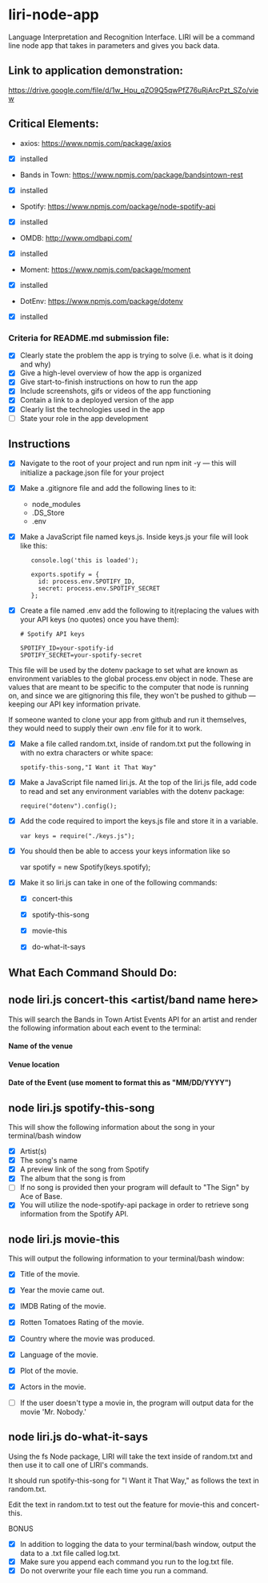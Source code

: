 # liri-node-app
Language Interpretation and Recognition Interface. LIRI will be a command line node app that takes in parameters and gives you back data.

## Link to application demonstration: 
https://drive.google.com/file/d/1w_Hpu_qZO9Q5qwPfZ76uRjArcPzt_SZo/view


## Critical Elements:
- axios: https://www.npmjs.com/package/axios
- [X] installed
- Bands in Town: https://www.npmjs.com/package/bandsintown-rest
- [X] installed
- Spotify: https://www.npmjs.com/package/node-spotify-api
- [X] installed
- OMDB: http://www.omdbapi.com/
- [X] installed 
- Moment: https://www.npmjs.com/package/moment
- [X] installed
- DotEnv: https://www.npmjs.com/package/dotenv
- [X] installed


### Criteria for README.md submission file:
- [X] Clearly state the problem the app is trying to solve (i.e. what is it doing and why)
- [X] Give a high-level overview of how the app is organized
- [X] Give start-to-finish instructions on how to run the app
- [X] Include screenshots, gifs or videos of the app functioning
- [X] Contain a link to a deployed version of the app
- [X] Clearly list the technologies used in the app
- [ ] State your role in the app development

## Instructions

  - [X] Navigate to the root of your project and run npm init -y — this will initialize a package.json file for your project
  - [X] Make a .gitignore file and add the following lines to it:
    - node_modules
    - .DS_Store
    - .env

  - [X] Make a JavaScript file named keys.js.
      Inside keys.js your file will look like this:

           console.log('this is loaded');

           exports.spotify = {
             id: process.env.SPOTIFY_ID,
             secret: process.env.SPOTIFY_SECRET
           };

  - [X] Create a file named .env add the following to it(replacing the values with your API keys (no quotes) once you have them):

        # Spotify API keys

        SPOTIFY_ID=your-spotify-id
        SPOTIFY_SECRET=your-spotify-secret

This file will be used by the dotenv package to set what are known as environment variables to the global process.env object in node. These are values that are meant to be specific to the computer that node is running on, and since we are gitignoring this file, they won't be pushed to github — keeping our API key information private.

If someone wanted to clone your app from github and run it themselves, they would need to supply their own .env file for it to work.

- [X] Make a file called random.txt, inside of random.txt put the following in with no extra characters or white space:

      spotify-this-song,"I Want it That Way"

 - [X] Make a JavaScript file named liri.js. At the top of the liri.js file, add code to read and set any environment variables with the dotenv package:

       require("dotenv").config();

 - [X] Add the code required to import the keys.js file and store it in a variable.

       var keys = require("./keys.js");


  - [X] You should then be able to access your keys information like so
       
       var spotify = new Spotify(keys.spotify);

  - [X] Make it so liri.js can take in one of the following commands:
      - [X] concert-this
      - [X] spotify-this-song
      - [X] movie-this
      - [X] do-what-it-says
      

## What Each Command Should Do:

## node liri.js concert-this <artist/band name here>
This will search the Bands in Town Artist Events API for an artist and render the following information about each event to the terminal:

#### Name of the venue

#### Venue location

#### Date of the Event (use moment to format this as "MM/DD/YYYY")


## node liri.js spotify-this-song <song name here>

This will show the following information about the song in your terminal/bash window

  - [X] Artist(s)
  - [X] The song's name
  - [X] A preview link of the song from Spotify
  - [X] The album that the song is from
  - [ ] If no song is provided then your program will default to "The Sign" by Ace of Base.
  - [X] You will utilize the node-spotify-api package in order to retrieve song information from the Spotify API.

## node liri.js movie-this <movie name here>

This will output the following information to your terminal/bash window:
  - [X] Title of the movie.
  - [X] Year the movie came out.
  - [X] IMDB Rating of the movie.
  - [X] Rotten Tomatoes Rating of the movie.
  - [X] Country where the movie was produced.
  - [X] Language of the movie.
  - [X] Plot of the movie.
  - [X] Actors in the movie.
  - [ ] If the user doesn't type a movie in, the program will output data for the movie 'Mr. Nobody.'


## node liri.js do-what-it-says

Using the fs Node package, LIRI will take the text inside of random.txt and then use it to call one of LIRI's commands.

It should run spotify-this-song for "I Want it That Way," as follows the text in random.txt.

Edit the text in random.txt to test out the feature for movie-this and concert-this.

BONUS
  - [X] In addition to logging the data to your terminal/bash window, output the data to a .txt file called log.txt.
  - [X] Make sure you append each command you run to the log.txt file.
  - [X] Do not overwrite your file each time you run a command.
